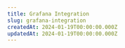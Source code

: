 ```yaml
---
title: Grafana Integration
slug: grafana-integration
createdAt: 2024-01-19T00:00:00.000Z
updatedAt: 2024-01-19T00:00:00.000Z
---
```

